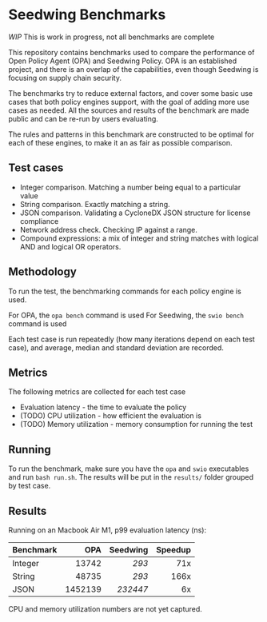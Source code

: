 # Seedwing Benchmarks

*WIP* This is work in progress, not all benchmarks are complete

This repository contains benchmarks used to compare the performance of Open Policy Agent (OPA) and Seedwing Policy. OPA is an established project, and there is an overlap of the capabilities, even though Seedwing is focusing on supply chain security.

The benchmarks try to reduce external factors, and cover some basic use cases that both policy engines support, with the goal of adding more use cases as needed. All the sources and results of the benchmark are made public and can be re-run by users evaluating.

The rules and patterns in this benchmark are constructed to be optimal for each of these engines, to make it an as fair as possible comparison.

## Test cases

* Integer comparison. Matching a number being equal to a particular value
* String comparison. Exactly matching a string.
* JSON comparison. Validating a CycloneDX JSON structure for license compliance
* Network address check. Checking IP against a range.
* Compound expressions: a mix of integer and string matches with logical AND and logical OR operators.

## Methodology

To run the test, the benchmarking commands for each policy engine is used.

For OPA, the `opa bench` command is used
For Seedwing, the `swio bench` command is used

Each test case is run repeatedly (how many iterations depend on each test case), and average, median and standard deviation are recorded.

## Metrics

The following metrics are collected for each test case

* Evaluation latency - the time to evaluate the policy
* (TODO) CPU utilization - how efficient the evaluation is
* (TODO) Memory utilization - memory consumption for running the test

## Running

To run the benchmark, make sure you have the `opa` and `swio` executables and run `bash run.sh`. The results will be put in the `results/` folder grouped by test case.

## Results

Running on an Macbook Air M1, p99 evaluation latency (ns):

| Benchmark |     OPA | Seedwing | Speedup |
| :---      |    ---: |     ---: |    ---: |
| Integer   |   13742 |    *293* |     71x |
| String    |   48735 |    *293* |    166x |
| JSON      | 1452139 | *232447* |      6x |

CPU and memory utilization numbers are not yet captured. 
